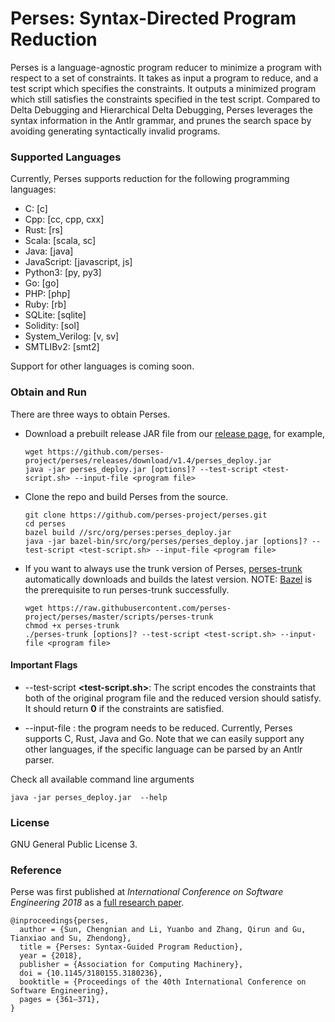 # Perses: Syntax-Directed Program Reduction

Perses is a language-agnostic program reducer to minimize a program with 
respect to a set of constraints. It takes as input a program to reduce,
and a test script which specifies the constraints.
It outputs a minimized program which still satisfies the constraints specified
in the test script. Compared to Delta Debugging and Hierarchical Delta Debugging,
Perses leverages the syntax information in the Antlr grammar, and prunes the
search space by avoiding generating syntactically invalid programs.

### Supported Languages ###

Currently, Perses supports reduction for the following programming languages:

+ C: [c]
+ Cpp: [cc, cpp, cxx]
+ Rust: [rs]
+ Scala: [scala, sc]
+ Java: [java]
+ JavaScript: [javascript, js]
+ Python3: [py, py3]
+ Go: [go]
+ PHP: [php]
+ Ruby: [rb]
+ SQLite: [sqlite]
+ Solidity: [sol]
+ System_Verilog: [v, sv]
+ SMTLIBv2: [smt2]

Support for other languages is coming soon. 

### Obtain and Run ###

There are three ways to obtain Perses.

+  Download a prebuilt release JAR file from our [release page](https://github.com/perses-project/perses/releases),
for example,
    
    ```
    wget https://github.com/perses-project/perses/releases/download/v1.4/perses_deploy.jar
    java -jar perses_deploy.jar [options]? --test-script <test-script.sh> --input-file <program file>
    ```

+ Clone the repo and build Perses from the source.

    ```
    git clone https://github.com/perses-project/perses.git
    cd perses
    bazel build //src/org/perses:perses_deploy.jar
   java -jar bazel-bin/src/org/perses/perses_deploy.jar [options]? --test-script <test-script.sh> --input-file <program file>
    ```

+ If you want to always use the trunk version of Perses, [perses-trunk](https://github.com/perses-project/perses/blob/master/scripts/perses-trunk) automatically downloads and builds the latest version.
NOTE: [Bazel](https://bazel.build/) is the prerequisite to run perses-trunk successfully.
    ```
    wget https://raw.githubusercontent.com/perses-project/perses/master/scripts/perses-trunk
    chmod +x perses-trunk
    ./perses-trunk [options]? --test-script <test-script.sh> --input-file <program file>
    ```

#### Important Flags ####
* --test-script __<test-script.sh>__:
The script encodes the constraints that both of the original program file and the reduced version should satisfy. It should return **0** if the constraints are satisfied. 
 
* --input-file __<program-file>__: the program needs to be reduced. Currently, Perses 
supports C, Rust, Java and Go. Note that we can easily support any other languages,
if the specific language can be parsed by an Antlr parser. 



Check all available command line arguments

```
java -jar perses_deploy.jar  --help
```

### License ###
GNU General Public License 3.

### Reference ###
Perse was first published at *International Conference on Software Engineering 2018* as a [full research paper](https://dl.acm.org/doi/10.1145/3180155.3180236).
```
@inproceedings{perses,
  author = {Sun, Chengnian and Li, Yuanbo and Zhang, Qirun and Gu, Tianxiao and Su, Zhendong},
  title = {Perses: Syntax-Guided Program Reduction},
  year = {2018},
  publisher = {Association for Computing Machinery},
  doi = {10.1145/3180155.3180236},
  booktitle = {Proceedings of the 40th International Conference on Software Engineering},
  pages = {361–371},
}
```
